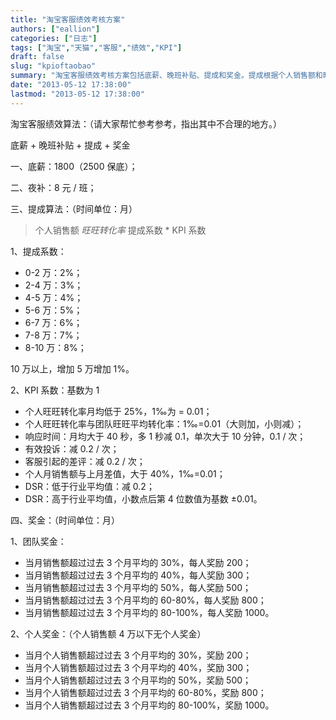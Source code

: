```yaml
---
title: "淘宝客服绩效考核方案"
authors: ["eallion"]
categories: ["日志"]
tags: ["淘宝","天猫","客服","绩效","KPI"]
draft: false
slug: "kpioftaobao"
summary: "淘宝客服绩效考核方案包括底薪、晚班补贴、提成和奖金。提成根据个人销售额和旺旺转化率计算，KPI 系数也会影响提成。奖金分为团队奖金和个人奖金，根据销售额超过过去 3 个月平均值的比例给予不同金额的奖励。"
date: "2013-05-12 17:38:00"
lastmod: "2013-05-12 17:38:00"
---
```


淘宝客服绩效算法：（请大家帮忙参考参考，指出其中不合理的地方。）

底薪 + 晚班补贴 + 提成 + 奖金

一、底薪：1800（2500 保底）；

二、夜补：8 元 / 班；

三、提成算法：（时间单位：月）

> 个人销售额 *旺旺转化率* 提成系数 * KPI 系数

1、提成系数：

- 0-2 万：2%；
- 2-4 万：3%；
- 4-5 万：4%；
- 5-6 万：5%；
- 6-7 万：6%；
- 7-8 万：7%；
- 8-10 万：8%；

10 万以上，增加 5 万增加 1%。  

2、KPI 系数：基数为 1

- 个人旺旺转化率月均低于 25%，1‰为 = 0.01；
- 个人旺旺转化率与团队旺旺平均转化率：1‰=0.01（大则加，小则减）；
- 响应时间：月均大于 40 秒，多 1 秒减 0.1，单次大于 10 分钟，0.1 / 次；
- 有效投诉：减 0.2 / 次；
- 客服引起的差评：减 0.2 / 次；
- 个人月销售额与上月差值，大于 40%，1‰=0.01；
- DSR：低于行业平均值：减 0.2；
- DSR：高于行业平均值，小数点后第 4 位数值为基数 ±0.01。

四、奖金：（时间单位：月）

1、团队奖金：

- 当月销售额超过过去 3 个月平均的 30%，每人奖励 200；
- 当月销售额超过过去 3 个月平均的 40%，每人奖励 300；
- 当月销售额超过过去 3 个月平均的 50%，每人奖励 500；
- 当月销售额超过过去 3 个月平均的 60-80%，每人奖励 800；
- 当月销售额超过过去 3 个月平均的 80-100%，每人奖励 1000。

2、个人奖金：（个人销售额 4 万以下无个人奖金）

- 当月个人销售额超过过去 3 个月平均的 30%，奖励 200；
- 当月个人销售额超过过去 3 个月平均的 40%，奖励 300；
- 当月个人销售额超过过去 3 个月平均的 50%，奖励 500；
- 当月个人销售额超过过去 3 个月平均的 60-80%，奖励 800；
- 当月个人销售额超过过去 3 个月平均的 80-100%，奖励 1000。
